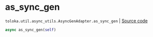 # as_sync_gen
`toloka.util.async_utils.AsyncGenAdapter.as_sync_gen` | [Source code](https://github.com/Toloka/toloka-kit/blob/v1.2.3/src/util/async_utils.py#L376)

```python
async as_sync_gen(self)
```

